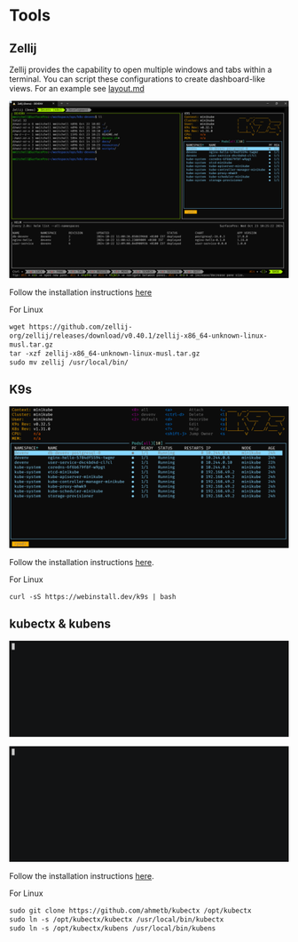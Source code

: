 # Tools

## Zellij

Zellij provides the capability to open multiple windows and tabs within a terminal. You can script these configurations to create dashboard-like views. For an example see [layout.md](/resources/zellij/layout.md)

![Zellij Layout](/images/zellij.png)



Follow the installation instructions [here](https://zellij.dev/)

For Linux

```shell
wget https://github.com/zellij-org/zellij/releases/download/v0.40.1/zellij-x86_64-unknown-linux-musl.tar.gz
tar -xzf zellij-x86_64-unknown-linux-musl.tar.gz
sudo mv zellij /usr/local/bin/
```

## K9s

![k9s](/images/k9s.png)

Follow the installation instructions [here](https://github.com/derailed/k9s).

For Linux

```shell
curl -sS https://webinstall.dev/k9s | bash
```

## kubectx & kubens

![kubectx](/images/kubectx-demo.gif)

![kubens](/images/kubens-demo.gif)

Follow the installation instructions [here](https://github.com/ahmetb/kubectx).

For Linux

```shell
sudo git clone https://github.com/ahmetb/kubectx /opt/kubectx
sudo ln -s /opt/kubectx/kubectx /usr/local/bin/kubectx
sudo ln -s /opt/kubectx/kubens /usr/local/bin/kubens
```
